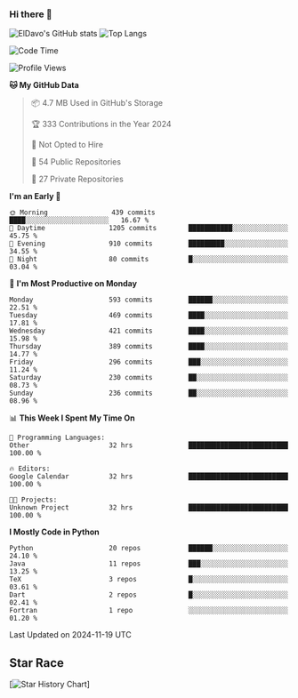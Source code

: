 ### Hi there 👋
![ElDavo's GitHub stats](https://github-readme-stats.vercel.app/api?username=ElDavoo&show_icons=true&theme=chartreuse-dark)
![Top Langs](https://github-readme-stats.vercel.app/api/top-langs/?username=ElDavoo&theme=chartreuse-dark&layout=compact)

<!--START_SECTION:waka-->
![Code Time](http://img.shields.io/badge/Code%20Time-2%2C139%20hrs%2037%20mins-blue)

![Profile Views](http://img.shields.io/badge/Profile%20Views-1-blue)

**🐱 My GitHub Data** 

> 📦 4.7 MB Used in GitHub's Storage 
 > 
> 🏆 333 Contributions in the Year 2024
 > 
> 🚫 Not Opted to Hire
 > 
> 📜 54 Public Repositories 
 > 
> 🔑 27 Private Repositories 
 > 
**I'm an Early 🐤** 

```text
🌞 Morning                439 commits         ████░░░░░░░░░░░░░░░░░░░░░   16.67 % 
🌆 Daytime                1205 commits        ███████████░░░░░░░░░░░░░░   45.75 % 
🌃 Evening                910 commits         █████████░░░░░░░░░░░░░░░░   34.55 % 
🌙 Night                  80 commits          █░░░░░░░░░░░░░░░░░░░░░░░░   03.04 % 
```
📅 **I'm Most Productive on Monday** 

```text
Monday                   593 commits         ██████░░░░░░░░░░░░░░░░░░░   22.51 % 
Tuesday                  469 commits         ████░░░░░░░░░░░░░░░░░░░░░   17.81 % 
Wednesday                421 commits         ████░░░░░░░░░░░░░░░░░░░░░   15.98 % 
Thursday                 389 commits         ████░░░░░░░░░░░░░░░░░░░░░   14.77 % 
Friday                   296 commits         ███░░░░░░░░░░░░░░░░░░░░░░   11.24 % 
Saturday                 230 commits         ██░░░░░░░░░░░░░░░░░░░░░░░   08.73 % 
Sunday                   236 commits         ██░░░░░░░░░░░░░░░░░░░░░░░   08.96 % 
```


📊 **This Week I Spent My Time On** 

```text
💬 Programming Languages: 
Other                    32 hrs              █████████████████████████   100.00 % 

🔥 Editors: 
Google Calendar          32 hrs              █████████████████████████   100.00 % 

🐱‍💻 Projects: 
Unknown Project          32 hrs              █████████████████████████   100.00 % 
```

**I Mostly Code in Python** 

```text
Python                   20 repos            ██████░░░░░░░░░░░░░░░░░░░   24.10 % 
Java                     11 repos            ███░░░░░░░░░░░░░░░░░░░░░░   13.25 % 
TeX                      3 repos             █░░░░░░░░░░░░░░░░░░░░░░░░   03.61 % 
Dart                     2 repos             █░░░░░░░░░░░░░░░░░░░░░░░░   02.41 % 
Fortran                  1 repo              ░░░░░░░░░░░░░░░░░░░░░░░░░   01.20 % 
```




 Last Updated on 2024-11-19 UTC
<!--END_SECTION:waka-->

## Star Race

[![Star History Chart](https://api.star-history.com/svg?repos=ElDavoo/WhatsApp-Crypt14-Crypt15-Decrypter,ElDavoo/TuringOS,EliteAndroidApps/WhatsApp-Crypt12-Decrypter,KnugiHK/Whatsapp-Chat-Exporter&type=Date)]
